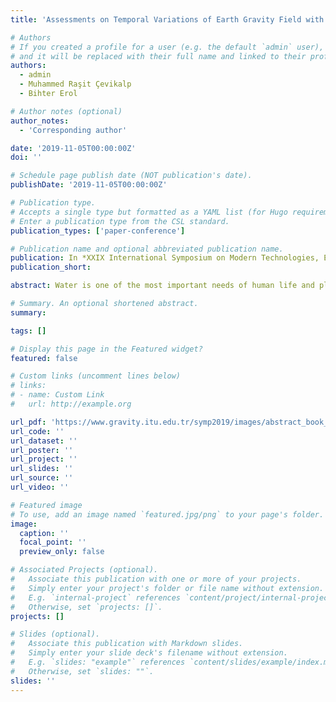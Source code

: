 ```yaml
---
title: 'Assessments on Temporal Variations of Earth Gravity Field with Grace Observations.'

# Authors
# If you created a profile for a user (e.g. the default `admin` user), write the username (folder name) here
# and it will be replaced with their full name and linked to their profile.
authors:
  - admin
  - Muhammed Raşit Çevikalp
  - Bihter Erol

# Author notes (optional)
author_notes:
  - 'Corresponding author'

date: '2019-11-05T00:00:00Z'
doi: ''

# Schedule page publish date (NOT publication's date).
publishDate: '2019-11-05T00:00:00Z'

# Publication type.
# Accepts a single type but formatted as a YAML list (for Hugo requirements).
# Enter a publication type from the CSL standard.
publication_types: ['paper-conference']

# Publication name and optional abbreviated publication name.
publication: In *XXIX International Symposium on Modern Technologies, Education and Professional Practice in Geodesy and Related Fields*
publication_short:

abstract: Water is one of the most important needs of human life and plays a very important role in maintaining a healthy life. Nowadays, because of reasons such as global warming, water resources are under threat. Hence, humanity may face such a problem as water scarcity. Therefore, continuous monitoring and control of the water resources is necessary and essential, but since water basins are very large areas, it is difficult and expensive to carry out these observations using ground-based measurements accurately. In addition, these analyses are possible using satellite gravimetry. The gravitational field of the Earth continuously changes depending on time, and the redistribution of the water reservoir, which makes up three quarters of the globe, play vital role for gravitational field of the Earth. The vertical variation of these water bodies distributions can be investigated using the GRACE satellite pair, launched in 2002 by NASA. There are 4 different types of GRACE data and several analysis centers that provide and evaluate these data. Based on these, the problems come into minds such as how to model GRACE data and which GRACE data product must be used for more precise analyses and predictions. In addition, the interfaces or applications in which this data will be compiled is a separate problem and will be considered in this study. In the study, the Euphrates / Tigris basin, which is located between 30o-40o north latitudes and 37o- 52o east longitude, is selected as the study area, and the Equivalent Water Thickness(EWT) based on these mass changes is calculated with GRACE (Gravity Recovery and Climate Experiment) satellite gravimetry data. The study was conducted in 3 different interfaces (applications); IGiK-TVGMF, EGSIEM Plotter and ICGEM. Common data set must be selected to investigate the differences between the results obtained in these different interfaces. In this context, Level-2 GRACE product with the DDK5 filtered was chosen, which was published by Astronomical Institute of the University of Bern (AIUB).

# Summary. An optional shortened abstract.
summary: 

tags: []

# Display this page in the Featured widget?
featured: false

# Custom links (uncomment lines below)
# links:
# - name: Custom Link
#   url: http://example.org

url_pdf: 'https://www.gravity.itu.edu.tr/symp2019/images/abstract_book_symp2019.pdf'
url_code: ''
url_dataset: ''
url_poster: ''
url_project: ''
url_slides: ''
url_source: ''
url_video: ''

# Featured image
# To use, add an image named `featured.jpg/png` to your page's folder.
image:
  caption: ''
  focal_point: ''
  preview_only: false

# Associated Projects (optional).
#   Associate this publication with one or more of your projects.
#   Simply enter your project's folder or file name without extension.
#   E.g. `internal-project` references `content/project/internal-project/index.md`.
#   Otherwise, set `projects: []`.
projects: []

# Slides (optional).
#   Associate this publication with Markdown slides.
#   Simply enter your slide deck's filename without extension.
#   E.g. `slides: "example"` references `content/slides/example/index.md`.
#   Otherwise, set `slides: ""`.
slides: ''
---
```



